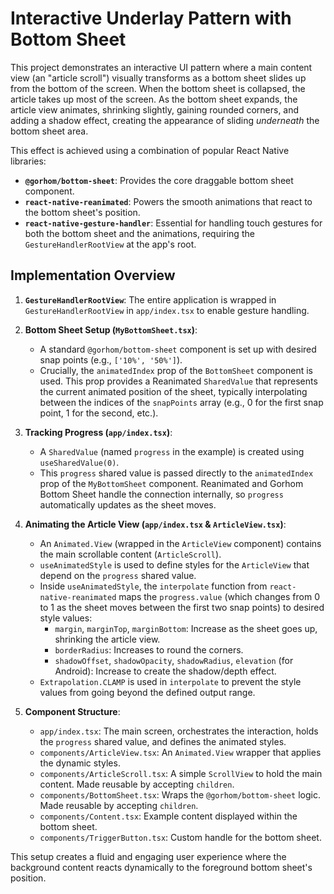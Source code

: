# Interactive Underlay Pattern with Bottom Sheet

This project demonstrates an interactive UI pattern where a main content view (an "article scroll") visually transforms as a bottom sheet slides up from the bottom of the screen. When the bottom sheet is collapsed, the article takes up most of the screen. As the bottom sheet expands, the article view animates, shrinking slightly, gaining rounded corners, and adding a shadow effect, creating the appearance of sliding *underneath* the bottom sheet area.

This effect is achieved using a combination of popular React Native libraries:

-   **`@gorhom/bottom-sheet`**: Provides the core draggable bottom sheet component.
-   **`react-native-reanimated`**: Powers the smooth animations that react to the bottom sheet's position.
-   **`react-native-gesture-handler`**: Essential for handling touch gestures for both the bottom sheet and the animations, requiring the `GestureHandlerRootView` at the app's root.

## Implementation Overview

1.  **`GestureHandlerRootView`**: The entire application is wrapped in `GestureHandlerRootView` in `app/index.tsx` to enable gesture handling.

2.  **Bottom Sheet Setup (`MyBottomSheet.tsx`)**:
    *   A standard `@gorhom/bottom-sheet` component is set up with desired snap points (e.g., `['10%', '50%']`).
    *   Crucially, the `animatedIndex` prop of the `BottomSheet` component is used. This prop provides a Reanimated `SharedValue` that represents the current animated position of the sheet, typically interpolating between the indices of the `snapPoints` array (e.g., 0 for the first snap point, 1 for the second, etc.).

3.  **Tracking Progress (`app/index.tsx`)**:
    *   A `SharedValue` (named `progress` in the example) is created using `useSharedValue(0)`.
    *   This `progress` shared value is passed directly to the `animatedIndex` prop of the `MyBottomSheet` component. Reanimated and Gorhom Bottom Sheet handle the connection internally, so `progress` automatically updates as the sheet moves.

4.  **Animating the Article View (`app/index.tsx` & `ArticleView.tsx`)**:
    *   An `Animated.View` (wrapped in the `ArticleView` component) contains the main scrollable content (`ArticleScroll`).
    *   `useAnimatedStyle` is used to define styles for the `ArticleView` that depend on the `progress` shared value.
    *   Inside `useAnimatedStyle`, the `interpolate` function from `react-native-reanimated` maps the `progress.value` (which changes from 0 to 1 as the sheet moves between the first two snap points) to desired style values:
        *   `margin`, `marginTop`, `marginBottom`: Increase as the sheet goes up, shrinking the article view.
        *   `borderRadius`: Increases to round the corners.
        *   `shadowOffset`, `shadowOpacity`, `shadowRadius`, `elevation` (for Android): Increase to create the shadow/depth effect.
    *   `Extrapolation.CLAMP` is used in `interpolate` to prevent the style values from going beyond the defined output range.

5.  **Component Structure**:
    *   `app/index.tsx`: The main screen, orchestrates the interaction, holds the `progress` shared value, and defines the animated styles.
    *   `components/ArticleView.tsx`: An `Animated.View` wrapper that applies the dynamic styles.
    *   `components/ArticleScroll.tsx`: A simple `ScrollView` to hold the main content. Made reusable by accepting `children`.
    *   `components/BottomSheet.tsx`: Wraps the `@gorhom/bottom-sheet` logic. Made reusable by accepting `children`.
    *   `components/Content.tsx`: Example content displayed within the bottom sheet.
    *   `components/TriggerButton.tsx`: Custom handle for the bottom sheet.

This setup creates a fluid and engaging user experience where the background content reacts dynamically to the foreground bottom sheet's position. 